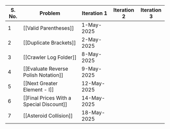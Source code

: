 
| S. No. | Problem                                  | Iteration 1 | Iteration 2 | Iteration 3 |
| ------ | ---------------------------------------- | ----------- | ----------- | ----------- |
| 1      | [[Valid Parentheses]]                    | 1-May-2025  |             |             |
| 2      | [[Duplicate Brackets]]                   | 2-May-2025  |             |             |
| 3      | [[Crawler Log Folder]]                   | 8-May-2025  |             |             |
| 4      | [[Evaluate Reverse Polish Notation]]     | 9-May-2025  |             |             |
| 5      | [[Next Greater Element - I]]             | 12-May-2025 |             |             |
| 6      | [[Final Prices With a Special Discount]] | 14-May-2025 |             |             |
| 7      | [[Asteroid Collision]]                   | 18-May-2025 |             |             |
